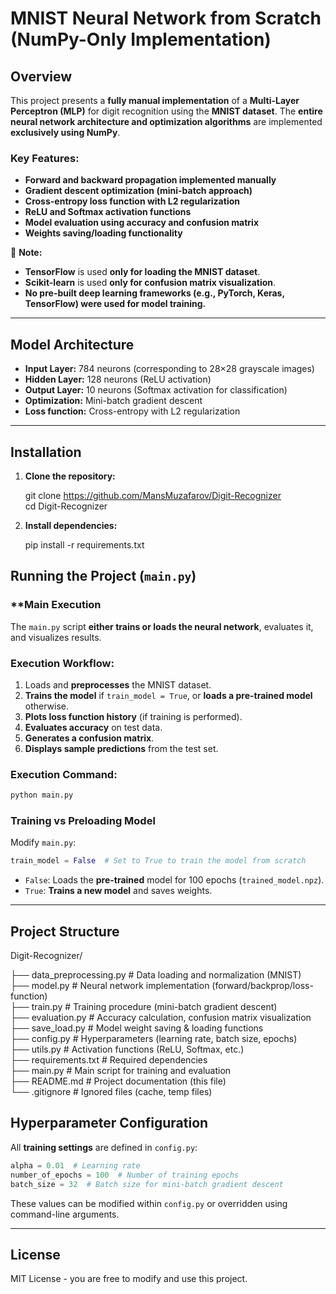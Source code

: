 # MNIST Neural Network from Scratch (NumPy-Only Implementation)

## Overview

This project presents a **fully manual implementation** of a **Multi-Layer Perceptron (MLP)** for digit recognition using the **MNIST dataset**. The **entire neural network architecture and optimization algorithms** are implemented **exclusively using NumPy**.

### Key Features:

- **Forward and backward propagation implemented manually**
- **Gradient descent optimization (mini-batch approach)**
- **Cross-entropy loss function with L2 regularization**
- **ReLU and Softmax activation functions**
- **Model evaluation using accuracy and confusion matrix**
- **Weights saving/loading functionality**

📌 **Note:**

- **TensorFlow** is used **only for loading the MNIST dataset**.
- **Scikit-learn** is used **only for confusion matrix visualization**.
- **No pre-built deep learning frameworks (e.g., PyTorch, Keras, TensorFlow) were used for model training.**

---

## Model Architecture

- **Input Layer:** 784 neurons (corresponding to 28×28 grayscale images)
- **Hidden Layer:** 128 neurons (ReLU activation)
- **Output Layer:** 10 neurons (Softmax activation for classification)
- **Optimization:** Mini-batch gradient descent
- **Loss function:** Cross-entropy with L2 regularization

---

## Installation

1. **Clone the repository:**

   git clone https://github.com/MansMuzafarov/Digit-Recognizer  
   cd Digit-Recognizer
   
2. **Install dependencies:**
   
   pip install -r requirements.txt
   



## Running the Project (`main.py`)

### **Main Execution 

The `main.py` script **either trains or loads the neural network**, evaluates it, and visualizes results.

### Execution Workflow:

1. Loads and **preprocesses** the MNIST dataset.
2. **Trains the model** if `train_model = True`, or **loads a pre-trained model** otherwise.
3. **Plots loss function history** (if training is performed).
4. **Evaluates accuracy** on test data.
5. **Generates a confusion matrix**.
6. **Displays sample predictions** from the test set.

### Execution Command:

```sh
python main.py
```

### Training vs Preloading Model

Modify `main.py`:

```python
train_model = False  # Set to True to train the model from scratch
```

- `False`: Loads the **pre-trained** model for 100 epochs (`trained_model.npz`).
- `True`: **Trains a new model** and saves weights.

---


## Project Structure


Digit-Recognizer/  

├── data_preprocessing.py  # Data loading and normalization (MNIST)  
├── model.py               # Neural network implementation (forward/backprop/loss-function)  
├── train.py               # Training procedure (mini-batch gradient descent)  
├── evaluation.py          # Accuracy calculation, confusion matrix visualization  
├── save_load.py           # Model weight saving & loading functions  
├── config.py              # Hyperparameters (learning rate, batch size, epochs)  
├── utils.py               # Activation functions (ReLU, Softmax, etc.)  
├── requirements.txt       # Required dependencies  
├── main.py                # Main script for training and evaluation  
├── README.md              # Project documentation (this file)  
└── .gitignore             # Ignored files (cache, temp files)  




## Hyperparameter Configuration

All **training settings** are defined in `config.py`:

```python
alpha = 0.01  # Learning rate
number_of_epochs = 100  # Number of training epochs
batch_size = 32  # Batch size for mini-batch gradient descent
```

These values can be modified within `config.py` or overridden using command-line arguments.

---

## License

MIT License - you are free to modify and use this project.

